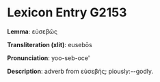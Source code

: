 # Lexicon Entry G2153

**Lemma**: εὐσεβῶς

**Transliteration (xlit)**: eusebōs

**Pronunciation**: yoo-seb-oce'

**Description**:
adverb from εὐσεβής; piously:--godly.
